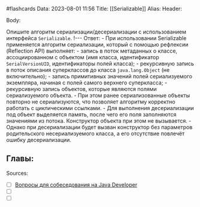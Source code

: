 #flashcards
Data: 2023-08-01 11:56
Title: [[Serializable]]
Alias:
Header:



Body:


Опишите алгоритм сериализации/десериализации с использованием интерфейса `Serializable`.
!---
Ответ:
	- При использовании Serializable применяется алгоритм сериализации, который с помощью рефлексии (Reflection API) выполняет:
			- запись в поток метаданных о классе, ассоциированном с объектом (имя класса, идентификатор `SerialVersionUID`, идентификаторы полей класса);
			- рекурсивную запись в поток описания суперклассов до класса `java.lang.Object` (не включительно);
			- запись примитивных значений полей сериализуемого экземпляра, начиная с полей самого верхнего суперкласса;
			- рекурсивную запись объектов, которые являются полями сериализуемого объекта.
	- При этом ранее сериализованные объекты повторно не сериализуются, что позволяет алгоритму корректно работать с циклическими ссылками.
	- Для выполнения десериализации под объект выделяется память, после чего его поля заполняются значениями из потока. Конструктор объекта при этом не вызывается.
	- Однако при десериализации будет вызван конструктор без параметров родительского несериализуемого класса, а его отсутствие повлечёт ошибку десериализации.
<!--SR:!2023-10-27,3,150-->




Главы:
-


Sources:
- [ ] [Вопросы для собеседования на Java Developer](https://github.com/enhorse/java-interview/blob/master/README.md#%D0%9E%D0%9E%D0%9F)
- [ ] []()
- [ ] []()
